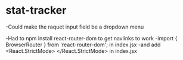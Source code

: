 # stat-tracker

-Could make the raquet input field be a dropdown menu

-Had to npm install react-router-dom to get navlinks to work
    -import { BrowserRouter } from 'react-router-dom'; in index.jsx
    -and add <React.StrictMode> 
       <BrowserRouter>
        <App />
       </BrowserRouter>
    </React.StrictMode> in index.jsx